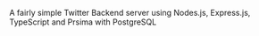 A fairly simple Twitter Backend server using Nodes.js, Express.js, TypeScript and Prsima with PostgreSQL
